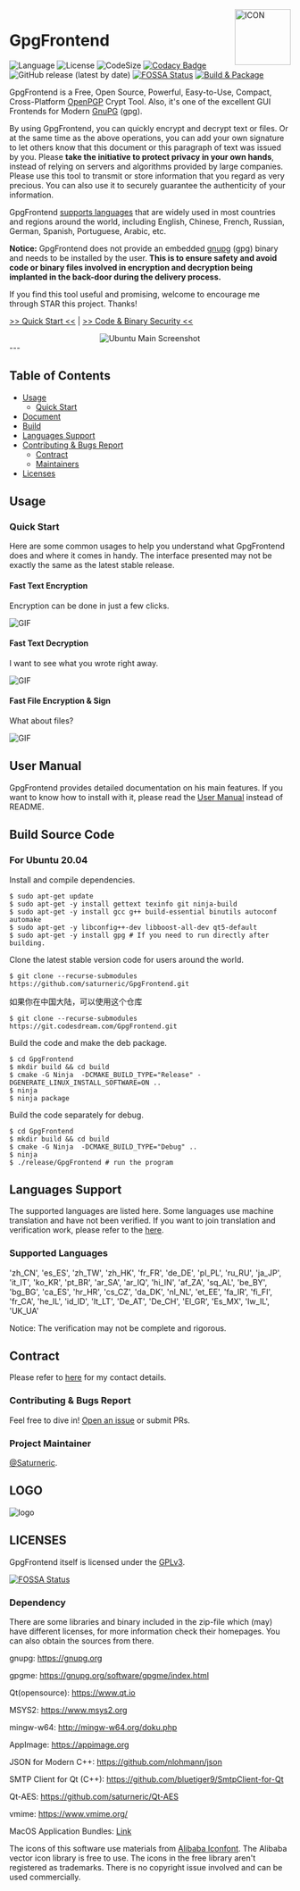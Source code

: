 <img width="100" height="100" align="right" src="https://github.com/saturneric/Blob/blob/master/logos/icon.png?raw=true" alt="ICON"/>

# GpgFrontend

![Language](https://img.shields.io/badge/language-C%2B%2B-green)
![License](https://img.shields.io/badge/License-GPL--3.0-orange)
![CodeSize](https://img.shields.io/github/languages/code-size/saturneric/GpgFrontend)
[![Codacy Badge](https://app.codacy.com/project/badge/Grade/d1750e052a85430a8f1f84e58a0fceda)](https://www.codacy.com/gh/saturneric/GpgFrontend/dashboard?utm_source=github.com&utm_medium=referral&utm_content=saturneric/GpgFrontend&utm_campaign=Badge_Grade)
![GitHub release (latest by date)](https://img.shields.io/github/v/release/saturneric/gpgfrontend)
[![FOSSA Status](https://app.fossa.com/api/projects/git%2Bgithub.com%2Fsaturneric%2FGpgFrontend.svg?type=small)](https://app.fossa.com/projects/git%2Bgithub.com%2Fsaturneric%2FGpgFrontend?ref=badge_small)
[![Build & Package](https://github.com/saturneric/GpgFrontend/actions/workflows/release.yml/badge.svg?branch=main)](https://github.com/saturneric/GpgFrontend/actions/workflows/release.yml)

GpgFrontend is a Free, Open Source, Powerful, Easy-to-Use, Compact, Cross-Platform [OpenPGP](https://www.openpgp.org/)
Crypt Tool. Also, it's one of the excellent GUI Frontends for Modern [GnuPG](https://www.gnupg.org/) (gpg).

By using GpgFrontend, you can quickly encrypt and decrypt text or files. Or at the same time as the above operations,
you can add your own signature to let others know that this document or this paragraph of text was issued by you.
Please **take the initiative to protect privacy in your own hands**, instead of relying on servers and algorithms
provided by large companies. Please use this tool to transmit or store information that you regard as very precious. You
can also use it to securely guarantee the authenticity of your information.

GpgFrontend [supports languages](#languages-support) that are widely used in most countries and regions around the
world, including English, Chinese, French, Russian, German, Spanish, Portuguese, Arabic, etc.

**Notice:** GpgFrontend does not provide an embedded [gnupg](https://gnupg.org/) (gpg) binary and needs to be installed
by the user. **This is to ensure safety and avoid code or binary files involved in encryption and decryption being
implanted in the back-door during the delivery process.**

If you find this tool useful and promising, welcome to encourage me through STAR this project. Thanks!

[>> Quick Start <<](#quick-start) |
[>> Code & Binary Security <<](https://gpgfrontend.pub/#/about/code-binary-verify)

<div align="center">
<img src="https://github.com/saturneric/Blob/blob/master/screenshots/main-ubuntu.png?raw=true" alt="Ubuntu Main Screenshot"/>
</div>
---

## Table of Contents

- [Usage](#usage)
    - [Quick Start](#quick-start)
- [Document](#document)
- [Build](#build)
- [Languages Support](#languages-support)
- [Contributing & Bugs Report](#contributing--bugs-report)
    - [Contract](#contract)
    - [Maintainers](#maintainers)
- [Licenses](#LICENSES)

## Usage

### Quick Start

Here are some common usages to help you understand what GpgFrontend does and where it comes in handy. The interface
presented may not be exactly the same as the latest stable release.

#### Fast Text Encryption

Encryption can be done in just a few clicks.

![GIF](https://github.com/saturneric/Blob/blob/master/gif/encrypt-sign.gif?raw=true)

#### Fast Text Decryption

I want to see what you wrote right away.

![GIF](https://github.com/saturneric/Blob/blob/master/gif/decrypt-verify.gif?raw=true)

#### Fast File Encryption & Sign

What about files?

![GIF](https://github.com/saturneric/Blob/blob/master/gif/encr-sign-file.gif?raw=true)

## User Manual

GpgFrontend provides detailed documentation on his main features. If you want to know how to install with it, please
read the [User Manual](https://www.gpgfrontend.pub/#/quick-start) instead of README.

## Build Source Code

### For Ubuntu 20.04

Install and compile dependencies.

```shell
$ sudo apt-get update
$ sudo apt-get -y install gettext texinfo git ninja-build
$ sudo apt-get -y install gcc g++ build-essential binutils autoconf automake 
$ sudo apt-get -y libconfig++-dev libboost-all-dev qt5-default
$ sudo apt-get -y install gpg # If you need to run directly after building.
```

Clone the latest stable version code for users around the world.

```shell
$ git clone --recurse-submodules https://github.com/saturneric/GpgFrontend.git
```

如果你在中国大陆，可以使用这个仓库

```shell
$ git clone --recurse-submodules https://git.codesdream.com/GpgFrontend.git
```

Build the code and make the deb package.

```shell
$ cd GpgFrontend
$ mkdir build && cd build
$ cmake -G Ninja  -DCMAKE_BUILD_TYPE="Release" -DGENERATE_LINUX_INSTALL_SOFTWARE=ON ..
$ ninja
$ ninja package
```

Build the code separately for debug.

```shell
$ cd GpgFrontend
$ mkdir build && cd build
$ cmake -G Ninja  -DCMAKE_BUILD_TYPE="Debug" ..
$ ninja
$ ./release/GpgFrontend # run the program
```

## Languages Support

The supported languages are listed here. Some languages use machine translation and have not been verified. If you want
to join translation and verification work, please refer to the [here](https://gpgfrontend.pub/#/translate-interface).

### Supported Languages

'zh_CN', 'es_ES', 'zh_TW', 'zh_HK', 'fr_FR', 'de_DE', 'pl_PL', 'ru_RU', 'ja_JP', 'it_IT',
'ko_KR', 'pt_BR', 'ar_SA', 'ar_IQ', 'hi_IN', 'af_ZA', 'sq_AL', 'be_BY', 'bg_BG', 'ca_ES',
'hr_HR', 'cs_CZ', 'da_DK', 'nl_NL', 'et_EE', 'fa_IR', 'fi_FI', 'fr_CA', 'he_IL', 'id_ID',
'lt_LT', 'De_AT', 'De_CH', 'El_GR', 'Es_MX', 'Iw_IL', 'UK_UA'

Notice: The verification may not be complete and rigorous.

## Contract

Please refer to [here](https://www.gpgfrontend.pub/#/contract) for my contact details.

### Contributing & Bugs Report

Feel free to dive in! [Open an issue](https://github.com/saturneric/GpgFrontend/issues/new) or submit PRs.

### Project Maintainer

[@Saturneric](https://github.com/saturneric).

## LOGO

![logo](https://github.com/saturneric/Blob/blob/master/logos/gpgfrontend-logo.jpg?raw=true)

## LICENSES

GpgFrontend itself is licensed under the [GPLv3](COPYING).

[![FOSSA Status](https://app.fossa.com/api/projects/git%2Bgithub.com%2Fsaturneric%2FGpgFrontend.svg?type=large)](https://app.fossa.com/projects/git%2Bgithub.com%2Fsaturneric%2FGpgFrontend?ref=badge_large)

### Dependency

There are some libraries and binary included in the zip-file which (may) have different licenses, for more information
check their homepages. You can also obtain the sources from there.

gnupg: https://gnupg.org

gpgme: https://gnupg.org/software/gpgme/index.html

Qt(opensource): https://www.qt.io

MSYS2: https://www.msys2.org

mingw-w64: http://mingw-w64.org/doku.php

AppImage: https://appimage.org

JSON for Modern C++: https://github.com/nlohmann/json

SMTP Client for Qt (C++): https://github.com/bluetiger9/SmtpClient-for-Qt

Qt-AES: https://github.com/saturneric/Qt-AES

vmime: https://www.vmime.org/

MacOS Application
Bundles: [Link](https://developer.apple.com/library/archive/documentation/CoreFoundation/Conceptual/CFBundles/BundleTypes/BundleTypes.html#//apple_ref/doc/uid/10000123i-CH101-SW1)

The icons of this software use materials from [Alibaba Iconfont](!https://www.iconfont.cn/). The Alibaba vector icon
library is free to use. The icons in the free library aren't registered as trademarks. There is no copyright issue
involved and can be used commercially.
